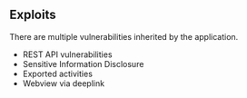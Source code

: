 ## Exploits

There are multiple vulnerabilities inherited by the application.

* REST API vulnerabilities
* Sensitive Information Disclosure
* Exported activities
* Webview via deeplink
